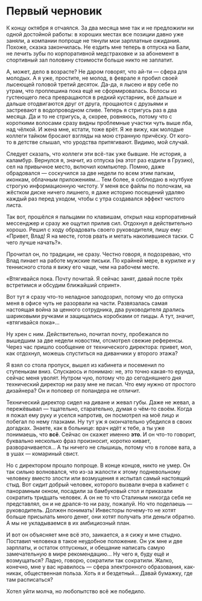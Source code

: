 # Первый черновик

К концу октября я отчаялся. За два месяца мне так и не предложили ни одной достойной работы: в хороших местах все позиции давно уже заняли, а компании попроще не тянули мои зарплатные ожидания. Похоже, сказка закончилась. Не ездить мне теперь в отпуска на Бали, не лечить зубы по корпоративной медстраховке и за абонемент в спортивный зал половину стоимости больше никто не заплатит.

А, может, дело в возрасте? Не даром говорят, что ай-ти — сфера для молодых. А я уже, простите, не молод, в феврале я пробил своей лысеющей головой третий десяток. Да-да, я лысею и вру себе по утрам, что проплешина пока ещё не сформировалась. Волосы из густеющего леса превращаются в редкий кустарник, всё дальше и дальше отодвигаются друг от друга, прощаются с друзьями и застревают в водопроводном сливе. Теперь я стригусь раз в два месяца. Да и то не стригусь, а, скорее, ровняюсь, потому что с короткими волосами сразу видны проблемные участки чуть выше лба, над чёлкой. И жена мне, кстати, тоже врёт. Я же вижу, как молодые коллеги тайком бросают взгляды на мою странную причёску. От кого-то в детстве слышал, что уродства притягивают. Видимо, мой случай.

Следует сказать, что коллеги эти всё-так уже бывшие. Не история, а каламбур. Вернулся я, значит, из отпуска (на этот раз ездили в Грузию), сел на привычное место, включил компьютер. Помню, даже обрадовался — соскучился за две недели по всем этим папкам, иконкам, облачным приложениям… Тем более, я соблюдаю в ноутбуке строгую информационную чистоту. У меня все файлы по полочкам, на жёстком диске ничего лишнего, я даже историю посещений удаляю каждый раз перед уходом, чтобы с утра создавался эффект чистого листа.

Так вот, прошёлся я пальцами по клавишам, открыл наш корпоративный мессенджер и сразу же ощутил прилив сил. Отдохнул я действительно хорошо. Решил с ходу обрадовать своего руководителя, пишу ему: «Привет, Влад! Я на месте, готов рвать и метать накопившиеся таски. С чего лучше начать?».

Прочитал он, по традиции, не сразу. Честно говоря, я подозреваю, что Влад пинает на работе мужские письки. По крайней мере, в курилке и у теннисного стола я вижу его чаще, чем на рабочем месте.

«Втягивайся пока. Почту почитай. Я сейчас занят, давай после трёх встретимся и обсудим ближайший спринт».

Вот тут я сразу что-то неладное заподозрил, потому что до отпуска меня в офисе чуть не разорвали на части. Развязалась самая настоящая война за ценного сотрудника, два руководителя дрались шариковыми ручками и защищались коробками от пиццы. А тут, значит, «втягивайся пока»…

Ну хрен с ним. Действительно, почитал почту, пробежался по вышедшим за две недели новостям, отсмотрел свежие референсы. Через час пришло сообщение от технического директора: привет, мол, как отдохнул, можешь спуститься на диванчики у второго этажа?

Я взял со стола пропуск, вышел из кабинета и посеменил по ступенькам вниз. Спускаюсь и понимаю: не, это точно какая-то ерунда, сейчас меня уволят. Нутром чую, потому что до сегодняшнего дня технический директор ни разу мне не писал. Что ему нужно от простого дизайнера? Он и поповер от попандера не отличит.

Технический директор сидел на диване и жевал губы. Даже не жевал, а пережёвывал — тщательно, старательно, думая о чём-то своём. Когда я пожал ему руку и уселся напротив, он посмотрел на моё лицо и побегал по нему глазками. Ну тут уж я окончательно убедился в своих догадках. Знаете, как в больнице: врач идёт к тебе, а ты уже понимаешь, что **всё**. Сейчас он скажет именно **это**. И он что-то говорит, буквально несколько фраз произносит, коротко кивает, разворачивается… А ты ничего не слышишь, потому что в голове вата, а в ушах — комариный свист.

Но с директором прошло попроще. В конце концов, никто не умер. Он так сильно волновался, что из-за жалости к этому подневольному человеку вместо злости или возмущения я испытал самый настоящий стыд. Вот сидит добрый человек, которого вызвали вчера в кабинет с панорамным окном, посадили за бамбуковый стол и приказали сократить тридцать человек. А он не то что Сталиным никогда себя не представлял, он и не дрался-то ни разу, пожалуй. Но что поделаешь — руководитель. Должен понимать! Инвесторы почему-то не хотят больше присылать много денег, они хотят получать эти деньги обратно. А мы не укладываемся в их амбициозный план.

И вот он объясняет мне всё это, заикается, а я сижу и мне стыдно. Поставил человека в такое неудобное положение. Он уж мне и две зарплаты, и остаток отпускных, и обещание написать самую замечательную в мире рекомендацию… Ну чего я, буду ещё и возмущаться? Ладно, говорю, сократили так сократили. Жалко, конечно, мне у вас нравилось — сфера электронного образования, как-никак, общественная польза. Хоть я и бездетный… Давай бумажку, где там расписаться?

Хотел уйти молча, но любопытство всё же победило. 


